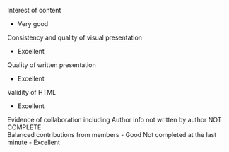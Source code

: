 Interest of content

- Very good

Consistency and quality of visual presentation

- Excellent

Quality of written presentation

- Excellent

Validity of HTML

- Excellent

Evidence of collaboration including
    Author info not written by author
        NOT COMPLETE    
    Balanced contributions from members
        - Good
    Not completed at the last minute
        - Excellent

